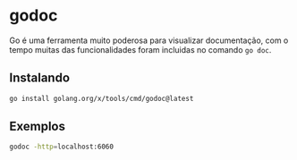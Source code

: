 # godoc

Go é uma ferramenta muito poderosa para visualizar documentação, com o tempo muitas das funcionalidades foram incluidas no comando `go doc`.

## Instalando

```sh
go install golang.org/x/tools/cmd/godoc@latest
```

## Exemplos

```sh
godoc -http=localhost:6060
```


